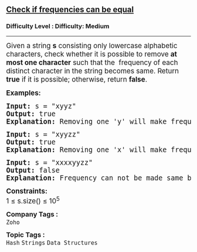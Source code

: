 <h2><a href="https://www.geeksforgeeks.org/problems/check-frequencies4211/1?_gl=1*n5n1y3*_up*MQ..*_gs*MQ..&gclid=EAIaIQobChMI88P6hsOMjgMVGqVmAh3qdRkZEAAYASAAEgIYIPD_BwE&gbraid=0AAAAAC9yBkDLcsjLW_F5iqhaF8zWO477o">Check if frequencies can be equal</a></h2><h3>Difficulty Level : Difficulty: Medium</h3><hr><div class="problems_problem_content__Xm_eO"><p><span style="font-size: 14pt;">Given a string <strong>s</strong> consisting only lowercase alphabetic characters, check whether it is possible to remove <strong>at most one character</strong> such that the&nbsp; frequency of each distinct character in the string becomes same. Return <strong>true</strong> if it is possible; otherwise, return <strong>false</strong>.<br></span></p>
<p><span style="font-size: 14pt;"><strong>Examples:<br></strong></span></p>
<pre><span style="font-size: 14pt;"><strong>Input: </strong>s = "xyyz"
<strong>Output:</strong> true 
<strong>Explanation:</strong> Removing one 'y' will make frequency of each distinct character to be 1.<br></span></pre>
<pre><span style="font-size: 14pt;"><strong>Input: </strong>s = "xyyzz"<br><strong>Output: </strong>true
<strong>Explanation:</strong> Removing one 'x' will make frequency of each distinct character to be 2.</span></pre>
<pre><span style="font-size: 14pt;"><strong>Input: </strong>s = "xxxxyyzz"
<strong>Output: </strong>false
<strong>Explanation:</strong> Frequency can not be made same by removing at most one character.</span></pre>
<p><span style="font-size: 14pt;"><strong>Constraints:</strong><br>1 ≤ s.size() ≤ 10<sup>5</sup></span></p></div><p><span style=font-size:18px><strong>Company Tags : </strong><br><code>Zoho</code>&nbsp;<br><p><span style=font-size:18px><strong>Topic Tags : </strong><br><code>Hash</code>&nbsp;<code>Strings</code>&nbsp;<code>Data Structures</code>&nbsp;